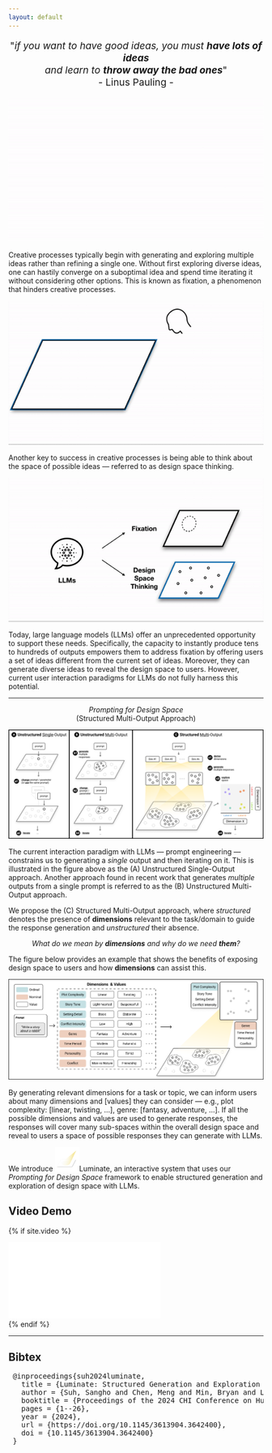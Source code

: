 ```yaml
---
layout: default
---
```


<!-- Thanks to their generative capabilities, large language models (LLMs) have become an invaluable tool for creative processes. These models have the capacity to produce hundreds and thousands of visual and textual outputs, offering abundant inspiration for creative endeavors. But are we harnessing their full potential? We argue that current interaction paradigms fall short, guiding users towards rapid convergence on a limited set of ideas, rather than empowering them to explore the vast latent design space in generative models. To address this limitation, we propose a framework that facilitates the structured generation of design space in which users can seamlessly explore, evaluate, and synthesize a multitude of responses. We demonstrate the feasibility and usefulness of this framework through the design and development of an interactive system, Luminate, and a user study with 14 professional writers. Our work advances how we interact with LLMs for creative tasks, introducing a way to harness the creative potential of LLMs. -->

<!-- <br/> -->

<p style="text-align: center; font-size: 1.2rem">
  <displayquote>
    "<i>if you want to have good ideas, you must <strong>have lots of ideas</strong> <br>and
    learn to <strong>throw away the bad ones</strong></i>"
    <br>
    - Linus Pauling -
  </displayquote>
</p>

<div class="gif-container">
  <img src="assets/gif/fixation.gif">
</div>

<p>
  <span class="highlight">Creative processes</span> typically begin with generating and exploring multiple ideas rather than refining a single one. Without first exploring diverse ideas, one can hastily converge on a suboptimal idea and spend time iterating it without considering other options. This is known as <span class="highlight">fixation</span>, a phenomenon that hinders creative processes.
</p>

<div class="gif-container">
  <img src="assets/gif/design-space-thinking.gif">
</div>

<p>
  Another key to success in creative processes is being able to think about the space of possible ideas — referred to as <span class="highlight">design space thinking</span>. 
</p>

<div class="gif-container">
  <img src="assets/gif/llm-for-creativity.gif">
</div>

<p>
  Today, <span class="highlight">large language models (LLMs) offer an unprecedented opportunity to support these needs</span>. Specifically, the capacity to instantly produce tens to hundreds of outputs empowers them to address fixation by offering users a set of ideas different from the current set of ideas. Moreover, they can generate diverse ideas to reveal the design space to users. <span class="highlight">However, current user interaction paradigms for LLMs do not fully harness this potential</span>.
</p>

<hr>

<p style="text-align: center">
  <span class="highlight"><i>Prompting for Design Space</i></span><br>(Structured Multi-Output Approach)
</p>

<div class="img-container">
  <img src="assets/img/framework-comparison.png">
</div>

<p>
  The current interaction paradigm with LLMs — prompt engineering — constrains us to generating a <i>single</i> output and then iterating on it. This is illustrated in the figure above as the (A) <span class="highlight">Unstructured Single-Output</span> approach. Another approach found in recent work that generates <i>multiple</i> outputs from a single prompt is referred to as the (B) <span class="highlight">Unstructured Multi-Output</span> approach.
</p>

<p>
  We propose the (C) <span class="highlight">Structured Multi-Output</span> approach, where <i>structured</i> denotes the presence of <strong>dimensions</strong> relevant to the task/domain to guide the response generation and <i>unstructured</i> their absence.
</p>

<p style="text-align: center">
  <i>What do we mean by <strong>dimensions</strong> and why do we need <strong>them</strong>?</i>
</p>

The figure below provides an example that shows the benefits of exposing <span class="highlight">design space</span> to users and how <strong>dimensions</strong> can assist this. 

<div class="img-container">
  <img src="assets/img/framework-example.png">
</div>


<p>
  By generating relevant <span class="highlight">dimensions</span> for a task or topic, we can inform users about many dimensions and [values] they can consider — e.g., plot complexity: [linear, twisting, ...], genre: [fantasy, adventure, ...]. If all the possible dimensions and values are used to generate responses, the responses will cover many sub-spaces within the overall <span class="highlight">design space</span> and reveal to users a space of possible responses they can generate with LLMs.
</p>

We introduce <img src="assets/favicon/luminate-icon.png"/><span class="sys-name">Luminate</span>, an interactive system that uses our <i>Prompting for Design Space</i> framework to enable structured generation and exploration of design space with LLMs.

## Video Demo

<!-- See <img src="assets/favicon/luminate-icon.png"/><span class="sys-name">Luminate</span> in action in this Video Demo. -->

{% if site.video %}
<div class="video-wrapper">
  <iframe src="{{site.preview}}&color=white&rel=0&modestlogo=1" id="yt-video" frameborder="0" allow="accelerometer; autoplay; clipboard-write; encrypted-media; gyroscope; picture-in-picture" allowfullscreen></iframe>
</div>
{% endif %}

<!-- {% if site.video %}
<div class="video-wrapper">
  <iframe src="{{site.video}}&color=white&rel=0&modestlogo=1" id="yt-video" frameborder="0" allow="accelerometer; autoplay; clipboard-write; encrypted-media; gyroscope; picture-in-picture" allowfullscreen></iframe>
</div>
{% endif %} -->

------

## Bibtex
<pre>
 @inproceedings{suh2024luminate,
   title = {Luminate: Structured Generation and Exploration of Design Space with Large Language Models for Human-AI Co-Creation},
   author = {Suh, Sangho and Chen, Meng and Min, Bryan and Li, Toby Jia-Jun and Xia, Haijun},
   booktitle = {Proceedings of the 2024 CHI Conference on Human Factors in Computing Systems},
   pages = {1--26},
   year = {2024},
   url = {https://doi.org/10.1145/3613904.3642400},
   doi = {10.1145/3613904.3642400}
 }
</pre>
